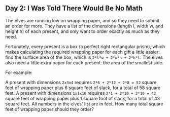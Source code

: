 
## Day 2: I Was Told There Would Be No Math

The elves are running low on wrapping paper, and so they need to submit an order for more. They have a list of the dimensions (length l, width w, and height h) of each present, and only want to order exactly as much as they need.

Fortunately, every present is a box (a perfect right rectangular prism), which makes calculating the required wrapping paper for each gift a little easier: find the surface area of the box, which is `2*l*w + 2*w*h + 2*h*l`. The elves also need a little extra paper for each present: the area of the smallest side.

For example:

A present with dimensions `2x3x4` requires `2*6 + 2*12 + 2*8 = 52` square feet of wrapping paper plus 6 square feet of slack, for a total of 58 square feet.
A present with dimensions `1x1x10` requires `2*1 + 2*10 + 2*10 = 42` square feet of wrapping paper plus 1 square foot of slack, for a total of 43 square feet.
All numbers in the elves' list are in feet. How many total square feet of wrapping paper should they order?